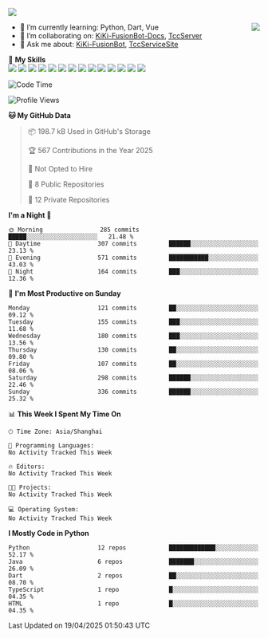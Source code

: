 [![](https://readme-typing-svg.herokuapp.com?size=25&duration=2500&color=8C43EA&vCenter=true&width=200&height=40&lines=Hi+there+%F0%9F%91%8B%F0%9F%8F%BB;I'm+KiKi-XC)](https://git.io/typing-svg)

<a href="#">
  <img align="right" src="https://github-readme-stats.vercel.app/api?username=KiKi-XC&theme=vue&show_icons=true&hide_border=false&count_private=true&show_icons=true&bg_color=15,f2f7fd,E0EAFC" />
</a>

- 🌱 I’m currently learning: Python, Dart, Vue
- 👯 I’m collaborating on: [KiKi-FusionBot-Docs](https://github.com/KiKi-XC/KiKi-FusionBot-Docs), [TccServer](https://github.com/Tcc-Items)
- 💬 Ask me about: [KiKi-FusionBot](https://github.com/KiKi-XC), [TccServiceSite](https://github.com/KiKi-XC/TccServiceSite)

🌟 **My Skills**  
![](https://img.shields.io/badge/-Python-3e74a2?style=flat-square&logo=Python&logoColor=fff)
![](https://img.shields.io/badge/Go-00ADD8?logo=go&logoColor=fff&style=flat-square)
![](https://img.shields.io/badge/-TypeScript-3178C6?style=flat-square&logo=TypeScript&logoColor=fff)
![](https://img.shields.io/badge/-Vue-4fc08d?style=flat-square&logo=Vue.js&logoColor=fff)
![](https://img.shields.io/badge/Node.js-5FA04E?logo=nodedotjs&logoColor=fff&style=flat-square)
![](https://img.shields.io/badge/HTML5-E34F26?logo=html5&logoColor=fff&style=flat-square)
![](https://img.shields.io/badge/CSS3-1572B6?logo=css3&logoColor=fff&style=flat-square)
![](https://img.shields.io/badge/Django-092E20?logo=django&logoColor=fff&style=flat-square)
![](https://img.shields.io/badge/-FastAPI-009688?style=flat-square&logo=FastAPI&logoColor=fff)
![](https://img.shields.io/badge/-Docker-2496ED?style=flat-square&logo=Docker&logoColor=fff)
![](https://img.shields.io/badge/-MongoDB-47A248?style=flat-square&logo=MongoDB&logoColor=fff)
![](https://img.shields.io/badge/MySQL-4479A1?logo=mysql&logoColor=fff&style=flat-square)
![](https://img.shields.io/badge/Wails-DF0000?logo=wails&logoColor=fff&style=flat-square)
![](https://img.shields.io/badge/Unreal%20Engine-0E1128?logo=unrealengine&logoColor=fff&style=flat-square)

<!--START_SECTION:waka-->
![Code Time](http://img.shields.io/badge/Code%20Time-43%20hrs%2027%20mins-blue)

![Profile Views](http://img.shields.io/badge/Profile%20Views-11-blue)

**🐱 My GitHub Data** 

> 📦 198.7 kB Used in GitHub's Storage 
 > 
> 🏆 567 Contributions in the Year 2025
 > 
> 🚫 Not Opted to Hire
 > 
> 📜 8 Public Repositories 
 > 
> 🔑 12 Private Repositories 
 > 
**I'm a Night 🦉** 

```text
🌞 Morning                285 commits         █████░░░░░░░░░░░░░░░░░░░░   21.48 % 
🌆 Daytime                307 commits         ██████░░░░░░░░░░░░░░░░░░░   23.13 % 
🌃 Evening                571 commits         ███████████░░░░░░░░░░░░░░   43.03 % 
🌙 Night                  164 commits         ███░░░░░░░░░░░░░░░░░░░░░░   12.36 % 
```
📅 **I'm Most Productive on Sunday** 

```text
Monday                   121 commits         ██░░░░░░░░░░░░░░░░░░░░░░░   09.12 % 
Tuesday                  155 commits         ███░░░░░░░░░░░░░░░░░░░░░░   11.68 % 
Wednesday                180 commits         ███░░░░░░░░░░░░░░░░░░░░░░   13.56 % 
Thursday                 130 commits         ██░░░░░░░░░░░░░░░░░░░░░░░   09.80 % 
Friday                   107 commits         ██░░░░░░░░░░░░░░░░░░░░░░░   08.06 % 
Saturday                 298 commits         ██████░░░░░░░░░░░░░░░░░░░   22.46 % 
Sunday                   336 commits         ██████░░░░░░░░░░░░░░░░░░░   25.32 % 
```


📊 **This Week I Spent My Time On** 

```text
🕑︎ Time Zone: Asia/Shanghai

💬 Programming Languages: 
No Activity Tracked This Week

🔥 Editors: 
No Activity Tracked This Week

🐱‍💻 Projects: 
No Activity Tracked This Week

💻 Operating System: 
No Activity Tracked This Week
```

**I Mostly Code in Python** 

```text
Python                   12 repos            █████████████░░░░░░░░░░░░   52.17 % 
Java                     6 repos             ███████░░░░░░░░░░░░░░░░░░   26.09 % 
Dart                     2 repos             ██░░░░░░░░░░░░░░░░░░░░░░░   08.70 % 
TypeScript               1 repo              █░░░░░░░░░░░░░░░░░░░░░░░░   04.35 % 
HTML                     1 repo              █░░░░░░░░░░░░░░░░░░░░░░░░   04.35 % 
```




 Last Updated on 19/04/2025 01:50:43 UTC
<!--END_SECTION:waka-->

